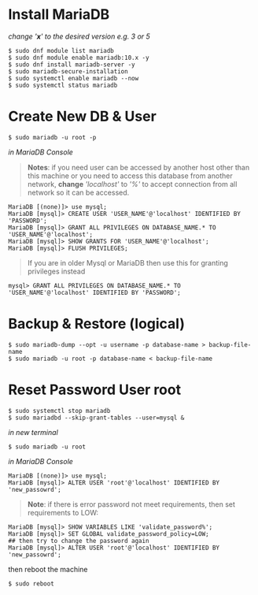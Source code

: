 # Install MariaDB
_change '__x__' to the desired version e.g. 3 or 5_
```
$ sudo dnf module list mariadb
$ sudo dnf module enable mariadb:10.x -y
$ sudo dnf install mariadb-server -y
$ sudo mariadb-secure-installation
$ sudo systemctl enable mariadb --now
$ sudo systemctl status mariadb
```
# Create New DB & User
```
$ sudo mariadb -u root -p
```
_in MariaDB Console_
> **Notes**: if you need user can be accessed by another host other than this machine or you need to access this database from another network, **change** _'localhost'_ to _'%'_ to accept connection from all network so it can be accessed.
```
MariaDB [(none)]> use mysql;
MariaDB [mysql]> CREATE USER 'USER_NAME'@'localhost' IDENTIFIED BY 'PASSWORD';
MariaDB [mysql]> GRANT ALL PRIVILEGES ON DATABASE_NAME.* TO 'USER_NAME'@'localhost';
MariaDB [mysql]> SHOW GRANTS FOR 'USER_NAME'@'localhost';
MariaDB [mysql]> FLUSH PRIVILEGES;
```
> If you are in older Mysql or MariaDB then use this for granting privileges instead    
```
mysql> GRANT ALL PRIVILEGES ON DATABASE_NAME.* TO 'USER_NAME'@'localhost' IDENTIFIED BY 'PASSWORD';
```
# Backup & Restore (logical)
```
$ sudo mariadb-dump --opt -u username -p database-name > backup-file-name
$ sudo mariadb -u root -p database-name < backup-file-name
```
# Reset Password User **root**
```
$ sudo systemctl stop mariadb
$ sudo mariadbd --skip-grant-tables --user=mysql &
```
_in new terminal_
```
$ sudo mariadb -u root
```
_in MariaDB Console_
```
MariaDB [(none)]> use mysql;
MariaDB [mysql]> ALTER USER 'root'@'localhost' IDENTIFIED BY 'new_passowrd';
```
> **Note**: if there is error password not meet requirements, then set requirements to LOW:
```
MariaDB [mysql]> SHOW VARIABLES LIKE 'validate_password%';
MariaDB [mysql]> SET GLOBAL validate_password_policy=LOW;
## then try to change the password again
MariaDB [mysql]> ALTER USER 'root'@'localhost' IDENTIFIED BY 'new_passowrd';
```
then reboot the machine
```
$ sudo reboot
```
